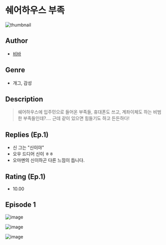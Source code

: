 # 쉐어하우스 부족
![thumbnail](https://image-comic.pstatic.net/user_contents_data/challenge_comic/2023/05/23/308050/upload_4135823323218327089_480x623.jpeg)

## Author
- [비바](https://comic.naver.com/artistTitle?id=308050)

## Genre
- 개그, 감성

## Description
> 쉐어하우스에 입주민으로 들어온 부족들, 휴대폰도 쓰고, 계좌이체도 하는 비범한 부족들인데?.... 근데 같이 있으면 힘들기도 하고 든든하다!

## Replies (Ep.1)
- 신 그는 "신이야"
- 오우 드디어 신이 ㅎㅎ
- 오마멘의 신이하곤 다른 느낌이 듭니다.

## Rating (Ep.1)
- 10.00

## Episode 1
![image](https://image-comic.pstatic.net/user_contents_data/challenge_comic/2023/05/23/308050/upload_7306583938085970485.jpeg)

![image](https://image-comic.pstatic.net/user_contents_data/challenge_comic/2023/05/23/308050/upload_7089007096803374649.jpeg)

![image](https://image-comic.pstatic.net/user_contents_data/challenge_comic/2023/05/23/308050/upload_7234247961364411746.jpeg)
